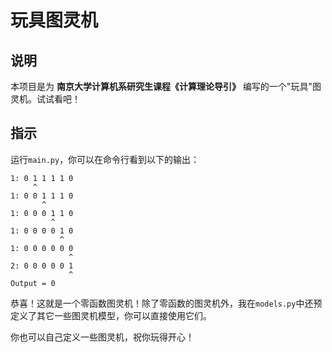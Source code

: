 # 玩具图灵机

## 说明
本项目是为 **南京大学计算机系研究生课程《计算理论导引》** 编写的一个"玩具"图灵机。试试看吧！

## 指示
运行`main.py`，你可以在命令行看到以下的输出：

```shell
1: 0 1 1 1 1 0 
     ^         
1: 0 0 1 1 1 0 
       ^       
1: 0 0 0 1 1 0 
         ^     
1: 0 0 0 0 1 0 
           ^   
1: 0 0 0 0 0 0 
             ^ 
2: 0 0 0 0 0 1 
             ^ 
Output = 0 
```

恭喜！这就是一个零函数图灵机！除了零函数的图灵机外，我在`models.py`中还预定义了其它一些图灵机模型，你可以直接使用它们。

你也可以自己定义一些图灵机，祝你玩得开心！